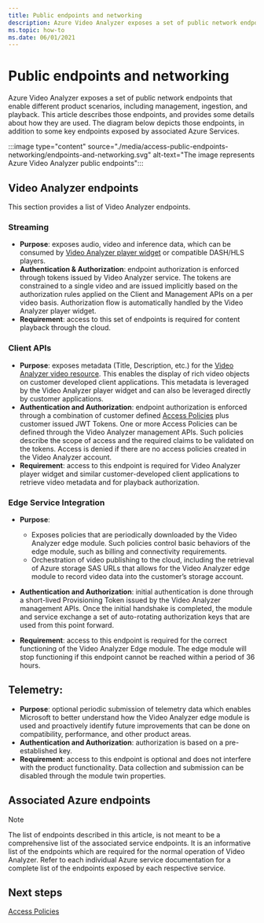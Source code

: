 ```yaml
---
title: Public endpoints and networking
description: Azure Video Analyzer exposes a set of public network endpoints which enable different product scenarios, including management, ingestion, and playback. This article explains how to access public endpoints and networking. 
ms.topic: how-to
ms.date: 06/01/2021
---
```


# Public endpoints and networking

Azure Video Analyzer exposes a set of public network endpoints that enable different product scenarios, including management, ingestion, and playback. This article describes those endpoints, and provides some details about how they are used. The diagram below depicts those endpoints, in addition to some key endpoints exposed by associated Azure Services.

:::image type="content" source="./media/access-public-endpoints-networking/endpoints-and-networking.svg" alt-text="The image represents Azure Video Analyzer public endpoints":::

## Video Analyzer endpoints 

This section provides a list of Video Analyzer endpoints.

### Streaming

* **Purpose**: exposes audio, video and inference data, which can be consumed by [Video Analyzer player widget](player-widget.md) or compatible DASH/HLS players.
* **Authentication & Authorization**: endpoint authorization is enforced through tokens issued by Video Analyzer service. The tokens are constrained to a single video and are issued implicitly based on the authorization rules applied on the Client and Management APIs on a per video basis. Authorization flow is automatically handled by the Video Analyzer player widget.
* **Requirement**: access to this set of endpoints is required for content playback through the cloud.

### Client APIs

* **Purpose**: exposes metadata (Title, Description, etc.) for the [Video Analyzer video resource](terminology.md#video). This enables the display of rich video objects on customer developed client applications. This metadata is leveraged by the Video Analyzer player widget and can also be leveraged directly by customer applications.
* **Authentication and Authorization**: endpoint authorization is enforced through a combination of customer defined [Access Policies](access-policies.md) plus customer issued JWT Tokens. One or more Access Policies can be defined through the Video Analyzer management APIs. Such policies describe the scope of access and the required claims to be validated on the tokens. Access is denied if there are no access policies created in the Video Analyzer account.
* **Requirement**: access to this endpoint is required for Video Analyzer player widget and similar customer-developed client applications to retrieve video metadata and for playback authorization.

### Edge Service Integration

* **Purpose**: 

    * Exposes policies that are periodically downloaded by the Video Analyzer edge module. Such policies control basic behaviors of the edge module, such as billing and connectivity requirements.
    * Orchestration of video publishing to the cloud, including the retrieval of Azure storage SAS URLs that allows for the Video Analyzer edge module to record video data into the customer’s storage account.
* **Authentication and Authorization**: initial authentication is done through a short-lived Provisioning Token issued by the Video Analyzer management APIs. Once the initial handshake is completed, the module and service exchange a set of auto-rotating authorization keys that are used from this point forward.
* **Requirement**: access to this endpoint is required for the correct functioning of the Video Analyzer Edge module. The edge module will stop functioning if this endpoint cannot be reached within a period of 36 hours.

## Telemetry:

* **Purpose**:  optional periodic submission of telemetry data which enables Microsoft to better understand how the Video Analyzer edge module is used and proactively identify future improvements that can be done on compatibility, performance, and other product areas.
* **Authentication and Authorization**: authorization is based on a pre-established key.
* **Requirement**: access to this endpoint is optional and does not interfere with the product functionality. Data collection and submission can be disabled through the module twin properties.

## Associated Azure endpoints 

> [!NOTE]
> The list of endpoints described in this article, is not meant to be a comprehensive list of the associated service endpoints. It is an informative list of the endpoints which are required for the normal operation of Video Analyzer. Refer to each individual Azure service documentation for a complete list of the endpoints exposed by each respective service.

## Next steps

[Access Policies](access-policies.md) 
